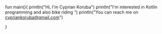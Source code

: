 fun main(){
println("Hi, I'm Cyprian Koruba")
println("I'm interested in Kotlin programming and also bike riding ")
println("You can reach me on cypriankoruba@gmail.com")

}

